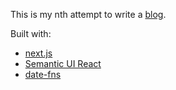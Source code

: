 This is my nth attempt to write a [blog](https://barhamon.com/). 

Built with:
* [next.js](https://nextjs.org/)
* [Semantic UI React](https://react.semantic-ui.com/)
* [date-fns](https://date-fns.org/) 
